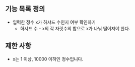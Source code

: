 ## 기능 목록 정의

- 입력한 정수 x가 하샤드 수인지 여부 확인하기
  - 하샤드 수 - x의 각 자릿수의 합으로 x가 나눠 떨어져야 한다.


## 제한 사항

- x는 1 이상, 10000 이하인 정수입니다.
